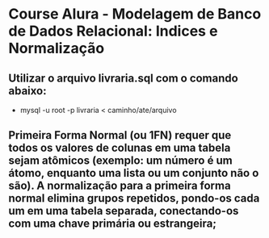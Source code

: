 # Course Alura - Modelagem de Banco de Dados Relacional: Indices e Normalização

## Utilizar o arquivo livraria.sql com o comando abaixo:
* mysql -u root -p livraria < caminho/ate/arquivo

## Primeira Forma Normal (ou 1FN) requer que todos os valores de colunas em uma tabela sejam atômicos (exemplo: um número é um átomo, enquanto uma lista ou um conjunto não o são). A normalização para a primeira forma normal elimina grupos repetidos, pondo-os cada um em uma tabela separada, conectando-os com uma chave primária ou estrangeira;

